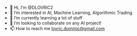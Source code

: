 - 👋 Hi, I’m @DLOVRIC2
- 👀 I’m interested in AI, Machine Learning, Algorithmic Trading
- 🌱 I’m currently learning a lot of stuff
- 💞️ I’m looking to collaborate on any AI project!
- 📫 How to reach me lovric.dominic@gmail.com
